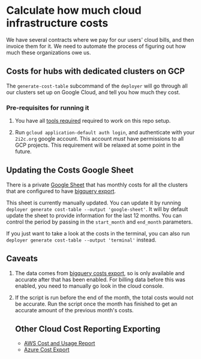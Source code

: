 # Calculate how much cloud infrastructure costs

We have several contracts where we pay for our users' cloud bills,
and then invoice them for it. We need to automate the process of figuring
out how much these organizations owe us.

## Costs for hubs with dedicated clusters on GCP

The `generate-cost-table` subcommand of the `deployer` will go through all our
clusters set up on Google Cloud, and tell you how much they cost.

### Pre-requisites for running it

1. You have all [tools required](tutorials:setup) required to work on this repo
   setup.

2. Run `gcloud application-default auth login`, and authenticate with your `2i2c.org`
   google account. This account *must* have permissions to all GCP projects. This
   requirement will be relaxed at some point in the future.

## Updating the Costs Google Sheet

There is a private [Google Sheet](https://docs.google.com/spreadsheets/d/1URYCMap-Lxm4e_pAAC3Esxda7tZzRhCS6d85pxUiVQs/edit#gid=0)
that has monthly costs for all the clusters that are configured to have
[bigquery export](new-gcp-project:billing-export).

This sheet is currently manually updated. You can update it by running
`deployer generate cost-table --output 'google-sheet'`. It will by default
update the sheet to provide information for the last 12 months. You can control
the period by passing in the `start_month` and `end_month` parameters.

If you just want to take a look at the costs in the terminal, you can also run
`deployer generate cost-table --output 'terminal'` instead.

## Caveats

1. The data comes from [bigquery costs export](new-gcp-project:billing-export), so
   is only available and accurate after that has been enabled. For billing data
   before this was enabled, you need to manually go look in the cloud console.

2. If the script is run before the end of the month, the total costs would not
   be accurate. Run the script once the month has finished to get an accurate
   amount of the previous month's costs.


   ## Other Cloud Cost Reporting Exporting

   - [AWS Cost and Usage Report](https://docs.aws.amazon.com/cur/latest/userguide/cur-create.html)
   - [Azure Cost Export](https://learn.microsoft.com/en-us/azure/cost-management-billing/costs/tutorial-export-acm-data?tabs=azure-portal)